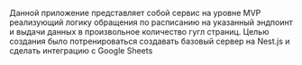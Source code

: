 Данной приложение представляет собой сервис на уровне MVP реализующий логику обращения по расписанию на указанный эндпоинт и выдачи данных в произвольное количество гугл страниц.
Целью создания было потренироваться создавать базовый сервер на Nest.js и сделать интеграцию с Google Sheets
